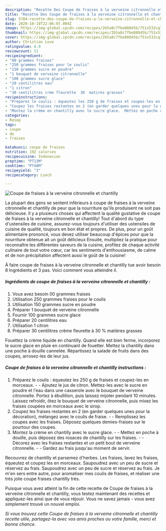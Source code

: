 ```yaml
---
description: "Recette Des Coupe de fraises à la verveine citronnelle et chantilly"
title: "Recette Des Coupe de fraises à la verveine citronnelle et chantilly"
slug: 5784-recette-des-coupe-de-fraises-a-la-verveine-citronnelle-et-chantilly
date: 2020-10-18T22:06:07.004Z
image: https://img-global.cpcdn.com/recipes/2b5a8c7fbe88045b/751x532cq70/coupe-de-fraises-a-la-verveine-citronnelle-et-chantilly-photo-principale-de-la-recette.jpg
thumbnail: https://img-global.cpcdn.com/recipes/2b5a8c7fbe88045b/751x532cq70/coupe-de-fraises-a-la-verveine-citronnelle-et-chantilly-photo-principale-de-la-recette.jpg
cover: https://img-global.cpcdn.com/recipes/2b5a8c7fbe88045b/751x532cq70/coupe-de-fraises-a-la-verveine-citronnelle-et-chantilly-photo-principale-de-la-recette.jpg
author: Christian Love
ratingvalue: 4.9
reviewcount: 11
recipeingredient:
- "00 grammes fraises"
- "250 grammes fraises pour le coulis"
- "150 grammes sucre en poudre"
- "1 bouquet de verveine citronnelle"
- "100 grammes sucre glace"
- "20 centilitres eau"
- "1 citron"
- "30 centilitres crme fleurette  30  matires grasses"
recipeinstructions:
- "Préparez le coulis : équeutez les 250 g de fraises et coupez-les en morceaux.   Ajoutez le jus de citron. Mettez-les avec le sucre en poudre et l&#39;eau dans une casserole avec le bouquet de verveine citronnelle. Portez à ébullition, puis laissez mijoter pendant 10 minutes. Laissez refroidir, ôtez le bouquet de verveine citronnelle, puis mixez les fraises coupées en morceaux avec le sirop."
- "Coupez les fraises restantes en 2 (en garder quelques unes pour la décoration), mélangez avec le coulis de fraise.  Remplissez les coupes avec les fraises. Déposez quelques demies-fraises sur le pourtour des coupes."
- "Montez la crème en chantilly avec le sucre glace.  Mettez en poche à douille, puis déposez des rosaces de chantilly sur les fraises.   Décorez avec les fraises restantes et un petit bout de verveine citronnelle.  Gardez au frais jusqu&#39;au moment de servir."
categories:
- Resep
tags:
- coupe
- de
- fraises

katakunci: coupe de fraises 
nutrition: 192 calories
recipecuisine: Indonesian
preptime: "PT13M"
cooktime: "PT48M"
recipeyield: "3"
recipecategory: Lunch

---
```



![Coupe de fraises à la verveine citronnelle et chantilly](https://img-global.cpcdn.com/recipes/2b5a8c7fbe88045b/751x532cq70/coupe-de-fraises-a-la-verveine-citronnelle-et-chantilly-photo-principale-de-la-recette.jpg)

La plupart des gens se sentent inférieurs à coupe de fraises à la verveine citronnelle et chantilly de peur que la nourriture qu'ils produisent ne soit pas délicieuse. Il y a plusieurs choses qui affectent la qualité gustative de coupe de fraises à la verveine citronnelle et chantilly! Tout d'abord du type d'ustensiles de cuisine, assurez-vous toujours d'utiliser des ustensiles de cuisine de qualité, toujours en bon état et propres. De plus, pour un goût alimentaire prononcé, vous devez utiliser beaucoup d'épices pour que la nourriture obtenue ait un goût délicieux Ensuite, multipliez la pratique pour reconnaître les différentes saveurs de la cuisine, profitez de chaque activité culinaire de tout votre cœur, car les sentiments d'enthousiasme, de calme et de non précipitation affectent aussi le goût de la cuisine!

<!--inarticleads1-->

À faire coupe de fraises à la verveine citronnelle et chantilly tue avoir besoin 8 Ingrédients et 3 pas. Voici comment vous atteindre il.

##### Ingrédients de coupe de fraises à la verveine citronnelle et chantilly :

1. Vous avez besoin 00 grammes fraises
1. Utilisation 250 grammes fraises pour le coulis
1. Utilisation 150 grammes sucre en poudre
1. Préparer 1 bouquet de verveine citronnelle
1. Fournir 100 grammes sucre glace
1. Préparer 20 centilitres eau
1. Utilisation 1 citron
1. Préparer 30 centilitres crème fleurette à 30 % matières grasses


Fouettez la crème liquide en chantilly. Quand elle est bien ferme, incorporez le sucre glace en pluie en continuant de fouetter. Mettez la chantilly dans une poche à douille cannelée. Répartissez la salade de fruits dans des coupes, arrosez-les de leur jus. 

<!--inarticleads2-->

##### Coupe de fraises à la verveine citronnelle et chantilly instructions :

1. Préparez le coulis : équeutez les 250 g de fraises et coupez-les en morceaux. -  -  Ajoutez le jus de citron. Mettez-les avec le sucre en poudre et l&#39;eau dans une casserole avec le bouquet de verveine citronnelle. Portez à ébullition, puis laissez mijoter pendant 10 minutes. Laissez refroidir, ôtez le bouquet de verveine citronnelle, puis mixez les fraises coupées en morceaux avec le sirop.
1. Coupez les fraises restantes en 2 (en garder quelques unes pour la décoration), mélangez avec le coulis de fraise. -  - Remplissez les coupes avec les fraises. Déposez quelques demies-fraises sur le pourtour des coupes.
1. Montez la crème en chantilly avec le sucre glace. -  - Mettez en poche à douille, puis déposez des rosaces de chantilly sur les fraises.  -  - Décorez avec les fraises restantes et un petit bout de verveine citronnelle. -  - Gardez au frais jusqu&#39;au moment de servir.


Recouvrez de chantilly et parsemez d&#39;herbes. Les fraises, lavez les fraises, équeutez et coupez les en morceaux. Saupoudrez avec un peu de sucre et réservez au frais. Saupoudrez avec un peu de sucre et réservez au frais. Je m&#39;en sers entre autre, pour aromatiser mes coulis de fraises, et réaliser une très jolie coupe fraises chantilly très. 

<!--inarticleads1-->

<p>
Puisque vous avez atteint la fin de cette recette de Coupe de fraises à la verveine citronnelle et chantilly, vous testez maintenant des recettes et appliquez-les ainsi que de vous réjouir. Vous ne savez jamais - vous avez simplement trouvé un nouvel emploi.
</p>

<p>
<i>Si vous trouvez cette Coupe de fraises à la verveine citronnelle et chantilly recette utile, partagez-la avec vos amis proches ou votre famille, merci et bonne chance.</i>
</p>
